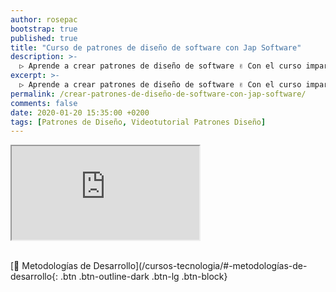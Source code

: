 ```yaml
---
author: rosepac
bootstrap: true
published: true
title: "Curso de patrones de diseño de software con Jap Software"
description: >-
  ▷ Aprende a crear patrones de diseño de software ✌️ Con el curso impartido por Jap Software
excerpt: >-
  ▷ Aprende a crear patrones de diseño de software ✌️ Con el curso impartido por Jap Software
permalink: /crear-patrones-de-diseño-de-software-con-jap-software/
comments: false
date: 2020-01-20 15:35:00 +0200
tags: [Patrones de Diseño, Videotutorial Patrones Diseño]
---
```


<div class="embed-responsive embed-responsive-16by9">
  <iframe class="embed-responsive-item" src="https://www.youtube-nocookie.com/embed/videoseries?list=PLLJJqiFt6VPpA89SoyzugbTc2qw7ow9Zy" allowfullscreen></iframe>
</div><br/>

[💼 Metodologías de Desarrollo](/cursos-tecnologia/#-metodologías-de-desarrollo{: .btn .btn-outline-dark .btn-lg .btn-block}
